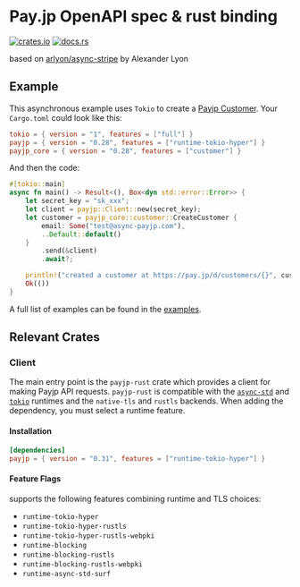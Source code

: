 # Pay.jp OpenAPI spec & rust binding

[![crates.io](https://img.shields.io/crates/v/payjp-rust.svg)](https://crates.io/crates/payjp)
[![docs.rs](https://docs.rs/payjp-rust/badge.svg)](https://docs.rs/payjp-rust)

based on [arlyon/async-stripe](https://github.com/arlyon/async-stripe) by Alexander Lyon

## Example

This asynchronous example uses `Tokio` to create
a [Payjp Customer](https://pay.jp/docs/api#customers). Your `Cargo.toml` could
look like this:

```toml
tokio = { version = "1", features = ["full"] }
payjp = { version = "0.28", features = ["runtime-tokio-hyper"] }
payjp_core = { version = "0.28", features = ["customer"] }
```

And then the code:

```rust
#[tokio::main]
async fn main() -> Result<(), Box<dyn std::error::Error>> {
    let secret_key = "sk_xxx";
    let client = payjp::Client::new(secret_key);
    let customer = payjp_core::customer::CreateCustomer {
        email: Some("test@async-payjp.com"),
        ..Default::default()
    }
        .send(&client)
        .await?;

    println!("created a customer at https://pay.jp/d/customers/{}", customer.id);
    Ok(())
}
```

A full list of examples can be found in the [examples](/examples).

## Relevant Crates

### Client

The main entry point is the `payjp-rust` crate which provides a client for making Payjp
API requests.
`payjp-rust` is compatible with the [`async-std`](https://github.com/async-rs/async-std)
and [`tokio`](https://github.com/tokio-rs/tokio) runtimes and the `native-tls`
and `rustls` backends. When adding the dependency, you must select a runtime feature.

#### Installation

```toml
[dependencies]
payjp = { version = "0.31", features = ["runtime-tokio-hyper"] }
```

#### Feature Flags

supports the following features combining runtime and TLS choices:

- `runtime-tokio-hyper`
- `runtime-tokio-hyper-rustls`
- `runtime-tokio-hyper-rustls-webpki`
- `runtime-blocking`
- `runtime-blocking-rustls`
- `runtime-blocking-rustls-webpki`
- `runtime-async-std-surf`
